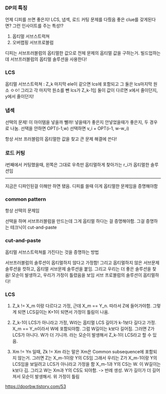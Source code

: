 ### DP의 특징

언제 디피를 쓰면 좋은지! LCS, 냅섹, 로드 커팅 문제를 다뤘음
좋은 clue를 갖게된다면? 그런 인사이트를 주는 특성!?

1. 옵티멀 서브스트럭쳐
2. 오버랩핑 서브프로블럼

디피는 서브프러블럼의 옵티멀한 값으로 전체 문제의 옵티멀 값을 구하는거.
빌드업하는데 서브프러블럼의 옵티멀 솔루션을 사용한다!

### LCS

옵티멀 서브스트럭쳐 : Z_k 마지막 ele이 같으면 lcs에 포함되고 그 둘은 lcs마지막 원소 ㅇㅇ!
그리고 각 마지막 원소를 뺀 lcs가 Z_k-1임
둘이 값이 다르면 x에서 줄이던지, y에서 줄이던지!

### 냅섹

선택의 문제!
이 아이템을 넣을까 뺄까!
넣을때가 좋은지 안넣었을때가 좋은지, 두 경우로 나눔.
선택을 안하면 OPT(i-1,w)
선택하면 v_i + OPT(i-1, w-w_i)

항상 서브 프러블럼의 옵티멀한 값을 찾고 큰 문제 해결에 쓴다!

### 로드 커팅

i번째에서 커팅했을때, 왼쪽은 그대로 우측만 옵티멀하게 찾아가는
r_i가 옵티멀한 솔루션임

---

지금은 디파인된걸 이해만 하면 됐음. 디피를 쓸때 이게 옵티멀한 문제임을 증명해야함

### common pattern

항상 선택의 문제임

선택을 하며 서브프러블럼을 만드는데 그게 옵티멀 하다는 걸 증명해야함.
그걸 증명하는 테크닉이 cut-and-paste

### cut-and-paste

옵티멀 서브스트럭쳐를 가진다는 것을 증명하는 방법

서브프러블럼의 솔루션이 옵티멀하지 않다고 가정함!
그리고 옵티멀하지 않은 서브문제 솔루션을 컷하고, 옵티멀 서브문제 솔루션을 붙임.
그리고 우리는 더 좋은 솔루션을 찾음!
모순이 발생하고, 우리가 가정이 틀렸음을 보임
서브 프로블럼의 솔루션이 옵티멀하다!

### LCS

1. Z_k != X_m 이랑 다르다고 가정, 근데 X_m == Y_n. 따라서 Z에 들어가야함. 그렇게 되면 LCS길이는 K+1이 되면서 가정이 틀림이 나옴.

2. Z_k-1이 LCS가 아니라고 가정, W라는 옵티멀 LCS 길이가 k-1보다 길다고 가정. X_m == Y_n이라서 W에 포함되야함. 그럼 W길이는 k보다 길어짐. 그러면 Z가 LCS가 아니다. W가 더 기니까. 라는 모순이 발생해서 Z_k-1이 LCS라고 할 수 있음.

3. Xm != Yn 일때, Zk != Xm 라는 말은 Xm은 Common subsequence에 포함되지 않는거. 그러면 Z는 X_m-1이랑 Y의 CS임
   그래서 우리는 Z가 X_m-1이랑 Y의 LCS임을 보일려고 LCS가 아니라고 가정을 함
   X_m-1과 Y의 CS는 W. 이 W길이는 k보다 김. 그리고 W는 Xm과 Y의 CS도 되야함. -> 반례 생성.
   W가 길이가 더 길어져서 모순이 발생해서. 위 가정이 틀림

https://doorbw.tistory.com/53
